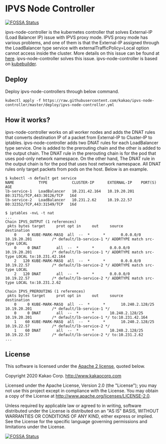 # IPVS Node Controller 
[![FOSSA Status](https://app.fossa.com/api/projects/git%2Bgithub.com%2Fek-sunrise%2Fipvs-node-controller.svg?type=shield)](https://app.fossa.com/projects/git%2Bgithub.com%2Fek-sunrise%2Fipvs-node-controller?ref=badge_shield)


ipvs-node-controller is the kubernetes controller that solves External-IP (Load Balancer IP) issue with IPVS proxy mode. IPVS proxy mode has various problems, and one of them is that the External-IP assigned through the LoadBalancer type service with externalTrafficPolicy=Local option cannot access inside the cluster. More details on this issue can be found at [here](https://github.com/kubernetes/kubernetes/issues/75262). ipvs-node-controller solves this issue. ipvs-node-controller is based on [kubebuilder](https://github.com/kubernetes-sigs/kubebuilder).

## Deploy

Deploy ipvs-node-controllers through below command.

```
kubectl apply -f https://raw.githubusercontent.com/kakao/ipvs-node-controller/master/deploy/ipvs-node-controller.yml
```

## How it works?

ipvs-node-controller works on all worker nodes and adds the DNAT rules that converts destination IP of a packet from External-IP to Cluster-IP to iptables. ipvs-node-controller adds two DNAT rules for each LoadBalancer type service. One is added to the prerouting chain and the other is added to the output chain. The DNAT rule in the prerouting chain is for the pod that uses pod-only network namespace. On the other hand, The DNAT rule in the output chain is for the pod that uses host network namespace. All DNAT rules only target packets from pods on the host. Below is an example.

```
$ kubectl -n default get service 
NAME           TYPE           CLUSTER-IP      EXTERNAL-IP    PORT(S)                      AGE
lb-service-1   LoadBalancer   10.231.42.164   10.19.20.201   80:31751/TCP,443:30126/TCP   16d
lb-service-2   LoadBalancer   10.231.2.62     10.19.22.57    80:32352/TCP,443:31549/TCP   16d

$ iptables -nvL -t nat
...
Chain IPVS_OUTPUT (1 references)
 pkts bytes target     prot opt in     out     source               destination
    0     0 KUBE-MARK-MASQ  all  --  *      *       0.0.0.0/0            10.19.20.201         /* default/lb-service-1 */ ADDRTYPE match src-type LOCAL
    0     0 DNAT       all  --  *      *       0.0.0.0/0            10.19.20.201         /* default/lb-service-1 */ ADDRTYPE match src-type LOCAL to:10.231.42.164
    2   120 KUBE-MARK-MASQ  all  --  *      *       0.0.0.0/0            10.19.22.57          /* default/lb-service-2 */ ADDRTYPE match src-type LOCAL
    2   120 DNAT       all  --  *      *       0.0.0.0/0            10.19.22.57          /* default/lb-service-2 */ ADDRTYPE match src-type LOCAL to:10.231.2.62

Chain IPVS_PREROUTING (1 references)
 pkts bytes target     prot opt in     out     source               destination
    0     0 KUBE-MARK-MASQ  all  --  *      *       10.240.2.128/25      10.19.20.201         /* default/lb-service-1 */
    0     0 DNAT       all  --  *      *       10.240.2.128/25      10.19.20.201         /* default/lb-service-1 */ to:10.231.42.164
    1    60 KUBE-MARK-MASQ  all  --  *      *       10.240.2.128/25      10.19.22.57          /* default/lb-service-2 */
    1    60 DNAT       all  --  *      *       10.240.2.128/25      10.19.22.57          /* default/lb-service-2 */ to:10.231.2.62
...
```

## License

This software is licensed under the [Apache 2 license](LICENSE), quoted below.

Copyright 2020 Kakao Corp. <http://www.kakaocorp.com>

Licensed under the Apache License, Version 2.0 (the "License"); you may not
use this project except in compliance with the License. You may obtain a copy
of the License at http://www.apache.org/licenses/LICENSE-2.0.

Unless required by applicable law or agreed to in writing, software
distributed under the License is distributed on an "AS IS" BASIS, WITHOUT
WARRANTIES OR CONDITIONS OF ANY KIND, either express or implied. See the
License for the specific language governing permissions and limitations under
the License.


[![FOSSA Status](https://app.fossa.com/api/projects/git%2Bgithub.com%2Fek-sunrise%2Fipvs-node-controller.svg?type=large)](https://app.fossa.com/projects/git%2Bgithub.com%2Fek-sunrise%2Fipvs-node-controller?ref=badge_large)